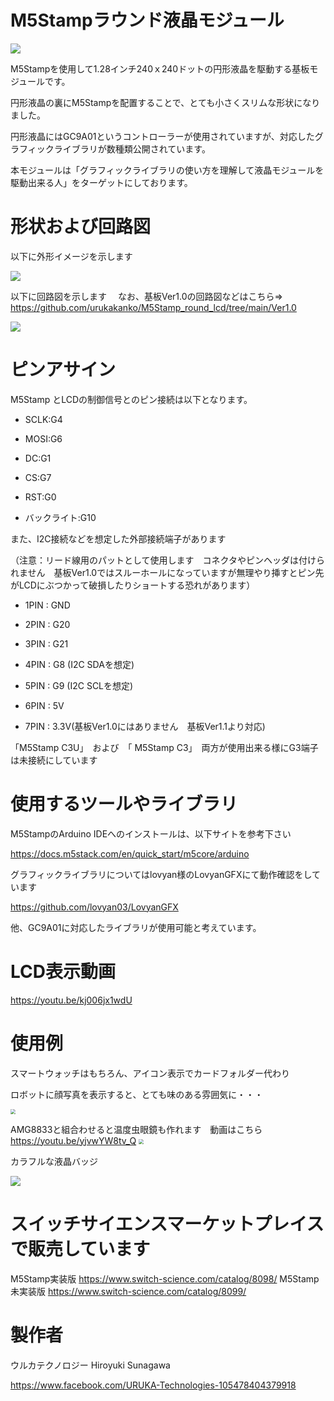 # M5Stampラウンド液晶モジュール

![](gaiken.jpg)

M5Stampを使用して1.28インチ240ｘ240ドットの円形液晶を駆動する基板モジュールです。

円形液晶の裏にM5Stampを配置することで、とても小さくスリムな形状になりました。

円形液晶にはGC9A01というコントローラーが使用されていますが、対応したグラフィックライブラリが数種類公開されています。

本モジュールは「グラフィックライブラリの使い方を理解して液晶モジュールを駆動出来る人」をターゲットにしております。



# 形状および回路図

以下に外形イメージを示します

![](pcb_image.png)



以下に回路図を示します
　なお、基板Ver1.0の回路図などはこちら⇒
https://github.com/urukakanko/M5Stamp_round_lcd/tree/main/Ver1.0

![](schematic.png)





# ピンアサイン

M5Stamp とLCDの制御信号とのピン接続は以下となります。

- SCLK:G4

- MOSI:G6

- DC:G1

- CS:G7

- RST:G0

- バックライト:G10

  

また、I2C接続などを想定した外部接続端子があります

（注意：リード線用のパットとして使用します　コネクタやピンヘッダは付けられません　基板Ver1.0ではスルーホールになっていますが無理やり挿すとピン先がLCDにぶつかって破損したりショートする恐れがあります）

- 1PIN : GND

- 2PIN : G20

- 3PIN : G21

- 4PIN : G8 (I2C SDAを想定)

- 5PIN : G9 (I2C SCLを想定)

- 6PIN : 5V

- 7PIN : 3.3V(基板Ver1.0にはありません　基板Ver1.1より対応) 

  

「M5Stamp C3U」　および　「 M5Stamp C3」　両方が使用出来る様にG3端子は未接続にしています



# 使用するツールやライブラリ

M5StampのArduino IDEへのインストールは、以下サイトを参考下さい

https://docs.m5stack.com/en/quick_start/m5core/arduino

グラフィックライブラリについてはlovyan様のLovyanGFXにて動作確認をしています

https://github.com/lovyan03/LovyanGFX

他、GC9A01に対応したライブラリが使用可能と考えています。





# LCD表示動画

https://youtu.be/kj006jx1wdU





# 使用例

スマートウォッチはもちろん、アイコン表示でカードフォルダー代わり

ロボットに顔写真を表示すると、とても味のある雰囲気に・・・

<img src="use0.jpg" style="zoom: 50%;" />






AMG8833と組合わせると温度虫眼鏡も作れます　動画はこちら
https://youtu.be/yjvwYW8tv_Q
<img src="use1.jpg" style="zoom:50%;" />






カラフルな液晶バッジ

![](nafuda.jpg)




# スイッチサイエンスマーケットプレイスで販売しています
M5Stamp実装版
https://www.switch-science.com/catalog/8098/
M5Stamp未実装版
https://www.switch-science.com/catalog/8099/



# 製作者

ウルカテクノロジー
Hiroyuki Sunagawa

https://www.facebook.com/URUKA-Technologies-105478404379918

